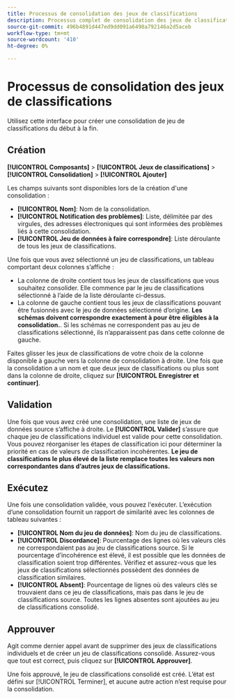 ```yaml
---
title: Processus de consolidation des jeux de classifications
description: Processus complet de consolidation des jeux de classifications.
source-git-commit: 496b4891d447ed9dd091a6498a792146a2d5aceb
workflow-type: tm+mt
source-wordcount: '410'
ht-degree: 0%

---
```


# Processus de consolidation des jeux de classifications

Utilisez cette interface pour créer une consolidation de jeu de classifications du début à la fin.

## Création

**[!UICONTROL Composants]** > **[!UICONTROL Jeux de classifications]** > **[!UICONTROL Consolidation]** > **[!UICONTROL Ajouter]**

Les champs suivants sont disponibles lors de la création d&#39;une consolidation :

* **[!UICONTROL Nom]**: Nom de la consolidation.
* **[!UICONTROL Notification des problèmes]**: Liste, délimitée par des virgules, des adresses électroniques qui sont informées des problèmes liés à cette consolidation.
* **[!UICONTROL Jeu de données à faire correspondre]**: Liste déroulante de tous les jeux de classifications.

Une fois que vous avez sélectionné un jeu de classifications, un tableau comportant deux colonnes s’affiche :

* La colonne de droite contient tous les jeux de classifications que vous souhaitez consolider. Elle commence par le jeu de classifications sélectionné à l’aide de la liste déroulante ci-dessus.
* La colonne de gauche contient tous les jeux de classifications pouvant être fusionnés avec le jeu de données sélectionné d’origine. **Les schémas doivent correspondre exactement à pour être éligibles à la consolidation.**. Si les schémas ne correspondent pas au jeu de classifications sélectionné, ils n’apparaissent pas dans cette colonne de gauche.

Faites glisser les jeux de classifications de votre choix de la colonne disponible à gauche vers la colonne de consolidation à droite. Une fois que la consolidation a un nom et que deux jeux de classifications ou plus sont dans la colonne de droite, cliquez sur **[!UICONTROL Enregistrer et continuer]**.

## Validation

Une fois que vous avez créé une consolidation, une liste de jeux de données source s’affiche à droite. Le **[!UICONTROL Valider]** s’assure que chaque jeu de classifications individuel est valide pour cette consolidation. Vous pouvez réorganiser les étapes de classification ici pour déterminer la priorité en cas de valeurs de classification incohérentes. **Le jeu de classifications le plus élevé de la liste remplace toutes les valeurs non correspondantes dans d’autres jeux de classifications.**

## Exécutez

Une fois une consolidation validée, vous pouvez l&#39;exécuter. L’exécution d’une consolidation fournit un rapport de similarité avec les colonnes de tableau suivantes :

* **[!UICONTROL Nom du jeu de données]**: Nom du jeu de classifications.
* **[!UICONTROL Discordance]**: Pourcentage des lignes où les valeurs clés ne correspondaient pas au jeu de classifications source. Si le pourcentage d’incohérence est élevé, il est possible que les données de classification soient trop différentes. Vérifiez et assurez-vous que les jeux de classifications sélectionnés possèdent des données de classification similaires.
* **[!UICONTROL Absent]**: Pourcentage de lignes où des valeurs clés se trouvaient dans ce jeu de classifications, mais pas dans le jeu de classifications source. Toutes les lignes absentes sont ajoutées au jeu de classifications consolidé.

## Approuver

Agit comme dernier appel avant de supprimer des jeux de classifications individuels et de créer un jeu de classifications consolidé. Assurez-vous que tout est correct, puis cliquez sur **[!UICONTROL Approuver]**.

Une fois approuvé, le jeu de classifications consolidé est créé. L’état est défini sur [!UICONTROL Terminer], et aucune autre action n’est requise pour la consolidation.
